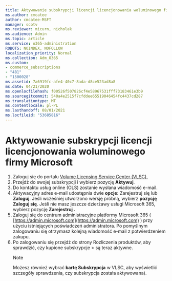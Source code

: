 ```yaml
---
title: Aktywowanie subskrypcji licencji licencjonowania woluminowego firmy Microsoft
ms.author: cmcatee
author: cmcatee-MSFT
manager: scotv
ms.reviewer: micurn, nicholak
ms.audience: Admin
ms.topic: article
ms.service: o365-administration
ROBOTS: NOINDEX, NOFOLLOW
localization_priority: Normal
ms.collection: Adm_O365
ms.custom:
- commerce_subscriptions
- "481"
- "1500028"
ms.assetid: 7a6919fc-afe4-40c7-8ada-d8ce523ad8a8
ms.date: 04/21/2020
ms.openlocfilehash: f00526f507826cf4e58967531fff73183461e3b9
ms.sourcegitcommit: 540a4e2515f7cfddee65519046454fc4437cd287
ms.translationtype: MT
ms.contentlocale: pl-PL
ms.lasthandoff: 08/01/2021
ms.locfileid: "53685816"
---
```

# <a name="activating-a-microsoft-volume-license-subscription"></a>Aktywowanie subskrypcji licencji licencjonowania woluminowego firmy Microsoft

1. Zaloguj się do portalu [Volume Licensing Service Center (VLSC).](https://go.microsoft.com/fwlink/p/?LinkId=329762)
2. Przejdź do swojej subskrypcji i wybierz pozycję **Aktywuj**.
3. Do kontaktu usług online (OLS) zostanie wysłana wiadomość e-mail.
4. Aktywacyjny adres e-mail udostępnia dwie **opcje:** Zarejestruj się lub **Zaloguj**. Jeśli wcześniej utworzono wersję próbną, wybierz **pozycję Zaloguj się**. Jeśli nie masz jeszcze dzierżawy usługi Microsoft 365, wybierz pozycję **Zarejestruj .**
5. Zaloguj się do centrum administracyjne platformy Microsoft 365 ( [https://admin.microsoft.com](https://admin.microsoft.com) ) przy użyciu istniejących poświadczeń administratora. Po pomyślnym zalogowaniu się otrzymasz kolejną wiadomość e-mail z potwierdzeniem zakupu.
6. Po zalogowaniu się przejdź do  strony Rozliczenia produktów, aby sprawdzić, czy kupione subskrypcje \> [](https://go.microsoft.com/fwlink/p/?linkid=842054) są teraz aktywne. 
    > [!NOTE]
    > Możesz również wybrać **kartę Subskrypcja** w VLSC, aby wyświetlić szczegóły sprawdzenia, czy subskrypcja została aktywowana).
